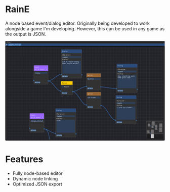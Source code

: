 # RainE
A node based event/dialog editor. Originally being developed to work alongside a game I'm developing.
However, this can be used in any game as the output is JSON.

![screenshot](/doc/example_screenshot.png)

# Features
* Fully node-based editor
* Dynamic node linking
* Optimized JSON export
